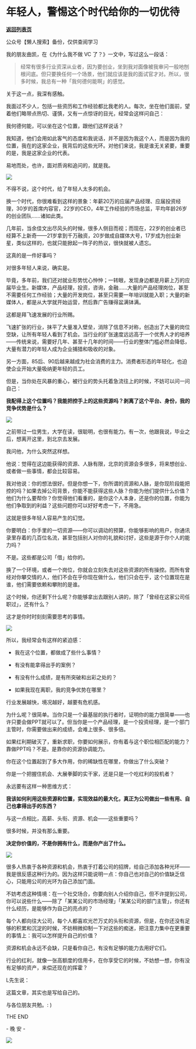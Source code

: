 # 年轻人，警惕这个时代给你的一切优待

[**返回列表页**](/gzh/L先生说)

公众号【懒人搜索】备份，仅供查阅学习

  

我的朋友曲凯，在《为什么我不做 VC 了？》一文中，写过这么一段话：

  

>
> 经常有很多行业资深从业者，因为要创业，坐到我对面像被我审问一般地刨根问底。但只要换任何一个场景，他们就应该是我的面试官才对。所以，很多时候，我总有一种「我何德何能啊」的感觉。

  

关于这一点，我深有感触。

  

我面过不少人，包括一些资历和工作经验都比我老的人。每次，坐在他们面前，望着他们略带点热切、谨慎，又有一点惊讶的目光，经常会这样问自己：

我何德何能，可以坐在这个位置，跟他们这样说话？

  

我知道，他们会用如此客气的态度和我说话，并不是因为我这个人，而是因为我的位置，我在的这家企业，我背后的这些光环。对他们来说，我是谁无关紧要，重要的是，我是这家企业的代表。

  

易地而处，也许，面对质询和追问的，就是我。

  

![](http://mmbiz.qpic.cn/mmbiz_jpg/yWXmuSFeCk02JicTP7V1WhZ7tDZWwYqUbJ3lsEt473iboTz2Qfp4TCP4MwkMsnO2dJiaTf4QVxGMgvMfTcvo0rauA/0?wx_fmt=jpeg)  

  

不得不说，这个时代，给了年轻人太多的机会。

  

换一个时代，你很难看到这样的景象：年薪20万的应届产品经理、应届投资经理，30岁的首席内容官，22岁的CEO，4年工作经验的市场总监，平均年龄26岁的创业团队……诸如此类。

  

几年前，当余佳文出尽风头的时候，很多人侧目而视；而现在，22岁的创业者已经算不上新奇——21岁拿到千万融资，20岁做成自媒体大号，17岁成为创业新星，类似这样的，也就只能掀起一阵子的热议，很快就被人遗忘。

  

这真的是一件好事吗？

  

对很多年轻人来说，确实是。

  

毕竟，多年前，我们还对就业形势忧心忡忡；一转眼，发现身边都是月薪上万的应届毕业生。新媒体，产品经理，投资，咨询，金融……大量的产品经理岗位，甚至不需要任何工作经验；大量的开发岗位，甚至只需要一年培训就能入职；大量的新媒体人，都是从大学就开始运营，然后靠广告赚得盆满钵满。

  

这都是拜飞速发展的行业所赐。

  

飞速扩张的行业，抹平了大量准入壁垒，消除了信息不对称，创造出了大量的岗位空缺，让所有年轻人看到了机会。当行业的扩张速度远远高于一个优秀人才的培养——传统来说，需要好几年、甚至十几年的时间——行业的整体门槛必然会降低，大量有潜力的年轻人成为企业捕猎和吸收的对象。

  

另一方面，85后、90后越来越成为社会消费的主力。消费者形态的年轻化，也迫使企业开始大量吸纳更年轻的员工。

  

但是，当你处在风暴的重心，被行业的势头托着急流往上的时候，不妨可以问一问自己：

**我配得上这个位置吗？我能把控手上的这些资源吗？剥离了这个平台、身份，我的竞争优势是什么？**

  

![](http://mmbiz.qpic.cn/mmbiz_jpg/yWXmuSFeCk02JicTP7V1WhZ7tDZWwYqUbPSw6KVO7xLus92zfiaV2Picz6uAt2bXD5PxJqIpUo2ttSmZWsLXpk4yQ/0?wx_fmt=jpeg)  

  

之前带过一位男生，大学在读，很聪明，也很有能力。有一次，他跟我说，毕业之后，想离开这里，到北京去发展。

  

我问他，为什么突然这样想。

  

他说：觉得在这边能获得的资源、人脉有限，北京的资源会多很多，将来想创业、或者做一些事情，都会比较容易。

  

我对他说：你的想法很好。但是你想一下，你所谓的资源和人脉，是你现阶段能把控的吗？如果去掉公司背景，你能不能获得这些人脉？你能为他们提供什么价值？他们为什么要帮你？你觉得他们看重的，是你这个人本身，还是你的位置，你能为他们争取到的利益？这些问题你可以好好考虑一下，不用急。

  

这就是很多年轻人容易产生的幻觉。

  

你要明白：你手里的一切资源——你可以调动的预算，你能够影响的用户，你通讯录里存着的几百位名流，甚至包括别人对你的礼貌和讨好，这些是源于你个人的能力吗？

  

不是。这些都是公司「借」给你的。

  

换了一个环境，或者一个岗位，你就会立刻失去对这些资源的所有操控。而所有曾经对你攀交情的人，他们不会在乎你现在做什么，他们只会在乎，这个位置现在是谁，他们需要依赖和攀附的是谁。

  

这个时候，你还剩下什么呢？你能够拿出去跟别人讲的，除了「曾经在这家公司任职过」，还有什么？

  

这才是你时时刻刻需要思考的事情。

  

![](http://mmbiz.qpic.cn/mmbiz_jpg/yWXmuSFeCk02JicTP7V1WhZ7tDZWwYqUbrfnakc4YgDaIXKd5SYV7mIIeZYRY95djfbmGXbyBciarErbx4240YPA/0?wx_fmt=jpeg)  

  

所以，我经常会有这样的紧迫感：

  * 我在这个位置，都做成了些什么事情？

  * 有没有能拿得出手的案例？

  * 有没有什么成绩，是有所突破和出彩之处的？

  * 如果我现在离职，我的竞争优势在哪里？

  

行业发展越快，境况越好，越要有危机感。

  

为什么呢？很简单。当你只是一个最基层的执行者时，证明你的能力很简单——也许只要会做PPT就可以了。但当你是一个产品经理，是一个投资经理，是一个部门主管时，你需要做出来的成绩，会难上很多、很多倍。

  

如果红利期破灭了，重新求职，你要如何展示，你有着与这个职位相匹配的能力？靠做PPT吗？不是。是靠你的资源协调能力。

  

你在这个位置起到了多大作用，你的稀缺性在哪里，你做出了什么突破？

你是一个把握住机会、大展拳脚的实干家，还是只是一个吃红利的投机者？  

  

永远要有这样一种思维方式：

**我该如何利用这些资源和位置，实现效益的最大化，真正为公司做出一些有用、自己也拿得出手的东西？**

  

与这一点相比，高薪、头衔、资源、机会——这些重要吗？

  

很多时候，并没有那么重要。

  

**决定你价值的，不是你拥有什么，而是你产出了什么。**

  

![](http://mmbiz.qpic.cn/mmbiz_jpg/yWXmuSFeCk02JicTP7V1WhZ7tDZWwYqUbszew4eMUkYPEvFD1xxCIFC5oEHEOsia7DoWV1sX9Ijw7mDINg2Togrg/0?wx_fmt=jpeg)  

  

很多人热衷于各种资源和机会，热衷于打着公司的招牌，给自己添加各种光环——我是很反感这种行为的。因为这样只能说明一点：你自己也对自己的价值缺乏信心，只能用公司的光环为自己添加门面。

  

不妨考虑这种情境：在一个社交场合，你要向别人介绍你自己，但不许提到公司，你可以说些什么——除了「某某公司的市场经理」「某某公司的部门主管」，你还有什么经历，是能够作为自己的亮点的？

  

每个人都向往大公司，每个人都喜欢光芒万丈的头衔和资源，但是，在你还没有足够的积累和沉淀的时候，不妨稍微抑制一下对这些的痴迷，把注意力集中在更重要的事情上：我可以怎样提升自己的价值？

  

资源和机会永远不会缺，只是看你自己，有没有足够的能力去用好它们。

  

行业的红利，就像一张高额度的信用卡，在你享受它的时候，不妨想一想，你有没有足够的资产，来偿还现在的挥霍？

  

L先生说：

这篇文章，其实也是写给自己的。

与各位朋友共勉。: )

  

  

THE END

\- 晚 安 -

  

  

![](http://mmbiz.qpic.cn/mmbiz_png/yWXmuSFeCk2kIB7iap9mPnHO1MS1YAiaK6NBv6DQQyu9T7jr2O1Ot63tMzJ9ufRJhdqsE1bLJHpQMmRGibmbNvYBA/0?wx_fmt=gif)  

